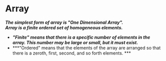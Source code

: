 # Array
***The simplest form of array is "One Dimensional Array".***
<br>
***Array is a finite ordered set of homogeneous elements.***
* ***"Finite" means that there is a specific number of elements in the array. This number may be large or small, but it must exist.***
* ***"Ordered" means that the elements of the array are arranged so that there is a zeroth, first, second, and so forth elements. ***
